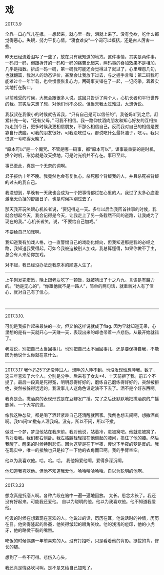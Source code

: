 # 戏


2017.3.9

全靠一口心气儿在撑。一想起来，就心里一酸，泪就上来了。没有食欲，吃什么都觉得恶心。失眠，努力平复心情。“寝食难安”一个词可以概括，还是古人厉害一些。

昨天已经流着泪写了一些了，放在只有我知道的地方。这件事情，其实是两件事，一码归一码，但跟拆开的一码和一码的痛苦比起来，两码事的叠加效果不是相加，几乎是指数。拆成一码一码，第一码我可能还会觉得过了就过了，心里埋怨几句，也就翻篇，我对人的动态评价，甚至会让我放下过去，与之握手言和；第二码我可能难过个一年半载，也会慢慢恢复心力。两码事交错在了一起，一记闷拳，着着实实地打在胸口。

以前难受的时候，大概会跟很多人说。这回只告诉了两个人，心机长者和平行世界的我。其实后来想了想，对他们也不必说。但当天我太过难过，太想诉说。

我叔叔在我很小的时候就告诉我，“只有自己是可以信任的”。我爸妈听到之后，赶紧补充一句，“还有父母。” 可我不相信。我一路仰仗酒肉朋友和知心好友的互相扶持走到今日，更多时候我更相信朋友，不那么相信自己，反而我对自己的相信是要靠自行洗脑。可我的朋友很好，可我没吃过亏。都说吃什么最补脑子，吃亏。我只恨这一亏吃得太晚了。

“原本可以”是一个魔咒。不管是哪一码事，都“原本可以”。谋事最重要的是时机，换个时机，形势就是改天换地。可是时光机并不存在。事已至此。

事已至此，真是一个无奈的词啊。

君子报仇十年不晚。我竟然也会有复仇心。杀死那个背叛我的人，并且杀死被背叛的过去的我自己。

我没想到，早晚有一天我也会成为一个把事情都烂在心里的人。我过了太多心底澄澈毫无负担的舒服日子，也是时候挥别过去了。

那天我开玩笑跟心机长者说，“要记得这一天。多年以后当我回首往事的时候，我就会想起今天，我会记得是今天，让我走上了另一条截然不同的道路，让我成为了现在的我。” 心机长者笑，说，“不要给自己加戏。”

不要给自己加戏啊。

我知道我有加戏人格，也一直警惕自己的戏剧化倾向，但我知道那是我的必经之路，我知道我受得起。可如今我被迫被别人加戏。我总算懂得，如果你做不了主，总会有人来给你加戏。

对不起，我已经没办法走我原本的顺遂人生了。



* * *



上午刚发完宏愿，晚上跟老友吃了一顿饭，就被猜出了十之八九。言语是有魔力的。“她是无心的”，“你跟他就不是一路人”，简单的两句话，就重新对人有了信心，就对自己有了信心。

 



* * *











2017.3.10.











可能是我振作起来最快的一次，但又怕这样说就成了flag. 因为早就知道无果，心里想的是有一天就开心一天赚一天，表现出来的却也带着一点悲伤。从最开始就错了。











老友说，别把自己太当回事儿，也别把自己太不当回事儿，还是要保持自我，不能因为他说什么你就在意什么。











* * *















2017.3.17
我他妈25了还没睡过人。想睡的人睡不到。也没发现谁想睡我。数了，这三年喜欢了六个人。分别是分手、后来有了女友*4、十天前拒了我。前五个不提了。最后一段真是死得冤，明明忍得好好的，磨练自己磨练得好好的，突然被拒绝，突然被躲得远远的。我没事儿人这角色设定演不下去了。酒不是个好东西啊。





我真是怂。撒酒疯的表现形式是在豆瓣发广播。完了之后还默默地把撒酒疯的广播删掉。一个大写的慫。





像我这种怂货，都是喝了酒赶紧趁自己还清醒就回家。我倒也想去闹啊，想撒酒疯啊。我tm闹tm撒有人理我吗。没有。所以不闹，所以不撒。





做过一个梦，梦见他站在我床前。我对他说，站着冷，进被窝吧。他就进被窝了。背对着我。我们都右侧卧。我左胳膊轻轻搭在他侧起的腰间，揽住了他的腰。然后我醒了。醒来的时候特别悲伤。因为这梦是在下半夜，传说下半夜的梦是反的。我在现实中，唯一的接触也只是拉了一下他的衣角而已啊。我的手臂空空。





他以为我喜欢他。哈。哈。哈。 我他妈爱他啊。爱得多深沉啊。





他知道我喜欢他。但他不知道我爱他。哈哈哈哈哈哈。自以为聪明的他啊。













* * *









2017.3.23





想念真是折磨人啊。各种片段在脑中一遍一遍地回放。
太长。思念太长了。我还没有好起来。可能我还爱他。
自以为聪明的他。他以为我喜欢他。他不知道我爱他。









吃饭的时候在想着现在喜欢的人。他说过的话，历历在耳，他说话时的神情，历历在目。他笑得隆起的卧蚕，他笑得皱起的眼角笑纹。他的浅浅的痘印，他的小虎牙，他的略微干裂的嘴唇。





吃饭的时候偶遇一年前喜欢的人。没有打招呼，只是看着他的背影。挺拔的背，修长的腿。









想到了一些不可得。悲伤入心头。









我还真是情路坎坷啊。是不是又给自己加戏了。









